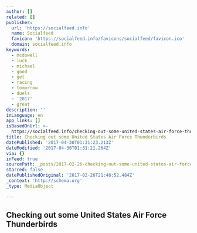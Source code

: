 ```yaml
---
author: []
related: []
publisher:
  url: 'https://socialfeed.info'
  name: Socialfeed
  favicon: 'https://socialfeed.info/favicons/socialfeed/favicon.ico'
  domain: socialfeed.info
keywords:
  - mcdowell
  - luck
  - michael
  - good
  - get
  - racing
  - tomorrow
  - duels
  - '2017'
  - great
description: ''
inLanguage: en
app_links: []
isBasedOnUrl: >-
  https://socialfeed.info/checking-out-some-united-states-air-force-thunderbirds-21675906
title: Checking out some United States Air Force Thunderbirds
datePublished: '2017-04-30T01:31:23.213Z'
dateModified: '2017-04-30T01:31:21.264Z'
via: {}
inFeed: true
sourcePath: _posts/2017-02-26-checking-out-some-united-states-air-force-thunderbirds.md
starred: false
datePublishedOriginal: '2017-02-26T21:46:52.484Z'
_context: 'http://schema.org'
_type: MediaObject

---
```

<article style=""><h1>Checking out some United States Air Force Thunderbirds</h1></article>